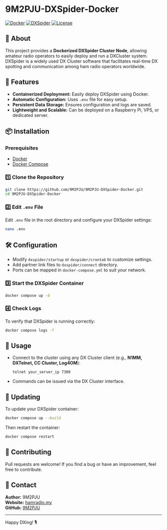 # 9M2PJU-DXSpider-Docker

[![Docker](https://img.shields.io/badge/Docker-Enabled-blue)](https://www.docker.com/)
[![DXSpider](https://img.shields.io/badge/DXSpider-Cluster-red)](http://www.dxcluster.org/)
[![License](https://img.shields.io/badge/License-MIT-green)](LICENSE)

## 📌 About
This project provides a **Dockerized DXSpider Cluster Node**, allowing amateur radio operators to easily deploy and run a DXCluster system. DXSpider is a widely used DX Cluster software that facilitates real-time DX spotting and communication among ham radio operators worldwide.

## 🚀 Features
- **Containerized Deployment:** Easily deploy DXSpider using Docker.
- **Automatic Configuration:** Uses `.env` file for easy setup.
- **Persistent Data Storage:** Ensures configuration and logs are saved.
- **Lightweight and Scalable:** Can be deployed on a Raspberry Pi, VPS, or dedicated server.

## 📦 Installation

### Prerequisites
- [Docker](https://docs.docker.com/get-docker/)
- [Docker Compose](https://docs.docker.com/compose/install/)

### 1️⃣ Clone the Repository
```bash
git clone https://github.com/9M2PJU/9M2PJU-DXSpider-Docker.git
cd 9M2PJU-DXSpider-Docker
```

### 2️⃣ Edit `.env` File
Edit `.env` file in the root directory and configure your DXSpider settings:
```bash
nano .env
```

## 🛠 Configuration
- Modify `dxspider/startup` or `dxspider/crontab` to customize settings.
- Add partner link files to `dxspider/connect` directory.
- Ports can be mapped in `docker-compose.yml` to suit your network.

### 3️⃣ Start the DXSpider Container
```bash
docker compose up -d
```

### 4️⃣ Check Logs
To verify that DXSpider is running correctly:
```bash
docker compose logs -f
```

## 📡 Usage
- Connect to the cluster using any DX Cluster client (e.g., **N1MM, DXTelnet, CC Cluster, Log4OM**):
  ```
  telnet your_server_ip 7300
  ```
- Commands can be issued via the DX Cluster interface.

## 🔄 Updating
To update your DXSpider container:
```bash
docker compose up --build
```
Then restart the container:
```bash
docker compose restart
```

## 🤝 Contributing
Pull requests are welcome! If you find a bug or have an improvement, feel free to contribute.

## 📧 Contact
**Author:** 9M2PJU  
**Website:** [hamradio.my](https://hamradio.my)  
**GitHub:** [9M2PJU](https://github.com/9M2PJU)  

---
Happy DXing! 🎙️

